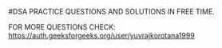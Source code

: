 #DSA PRACTICE QUESTIONS AND SOLUTIONS IN FREE TIME.

FOR MORE QUESTIONS CHECK:
https://auth.geeksforgeeks.org/user/yuvrajkorotana1999
